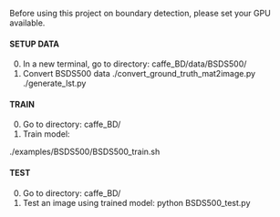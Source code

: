 Before using this project on boundary detection, please set your GPU available.

#### SETUP DATA
0. In a new terminal, go to directory: caffe_BD/data/BSDS500/
0. Convert BSDS500 data
  ./convert_ground_truth_mat2image.py
  ./generate_lst.py

#### TRAIN
0. Go to directory: caffe_BD/
0. Train model:

  ./examples/BSDS500/BSDS500_train.sh

#### TEST
0. Go to directory: caffe_BD/
0. Test an image using trained model:
  python BSDS500_test.py
